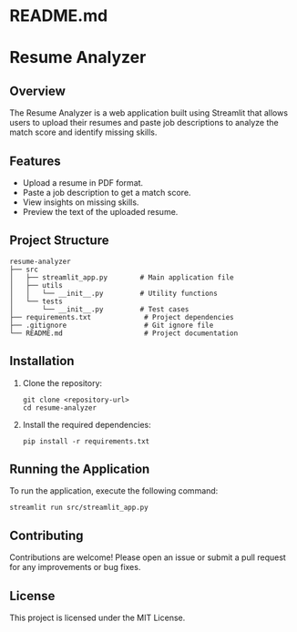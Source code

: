 # README.md

# Resume Analyzer

## Overview
The Resume Analyzer is a web application built using Streamlit that allows users to upload their resumes and paste job descriptions to analyze the match score and identify missing skills.

## Features
- Upload a resume in PDF format.
- Paste a job description to get a match score.
- View insights on missing skills.
- Preview the text of the uploaded resume.

## Project Structure
```
resume-analyzer
├── src
│   ├── streamlit_app.py        # Main application file
│   ├── utils
│   │   └── __init__.py         # Utility functions
│   └── tests
│       └── __init__.py         # Test cases
├── requirements.txt             # Project dependencies
├── .gitignore                   # Git ignore file
└── README.md                    # Project documentation
```

## Installation
1. Clone the repository:
   ```
   git clone <repository-url>
   cd resume-analyzer
   ```

2. Install the required dependencies:
   ```
   pip install -r requirements.txt
   ```

## Running the Application
To run the application, execute the following command:
```
streamlit run src/streamlit_app.py
```

## Contributing
Contributions are welcome! Please open an issue or submit a pull request for any improvements or bug fixes.

## License
This project is licensed under the MIT License.